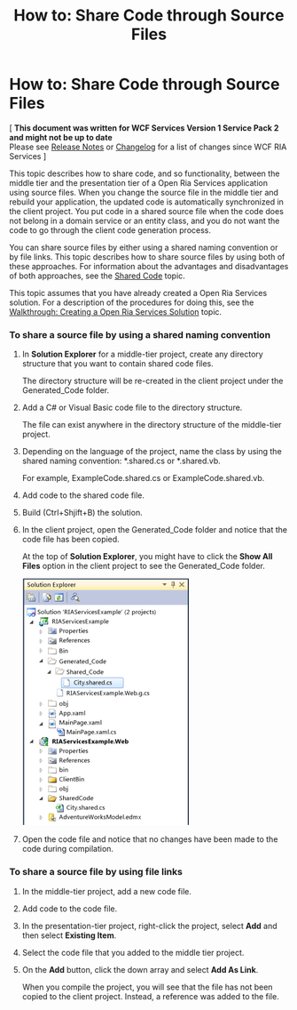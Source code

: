 ﻿---
title: 'How to: Share Code through Source Files'
TOCTitle: 'How to: Share Code through Source Files'
ms:assetid: cf5b59e8-a69c-4bdb-92f5-e1683cb14955
ms:mtpsurl: https://msdn.microsoft.com/en-us/library/Ee707369(v=VS.91)
ms:contentKeyID: 27195677
ms.date: 08/19/2013
mtps_version: v=VS.91
---

# How to: Share Code through Source Files

\[ **This document was written for WCF Services Version 1 Service Pack 2 and might not be up to date** <br />
Please see [Release Notes](https://github.com/OpenRIAServices/OpenRiaServices/releases) or [Changelog](https://github.com/OpenRIAServices/OpenRiaServices/blob/main/Changelog.md) for a list of changes since WCF RIA Services \]

This topic describes how to share code, and so functionality, between the middle tier and the presentation tier of a Open Ria Services application using source files. When you change the source file in the middle tier and rebuild your application, the updated code is automatically synchronized in the client project. You put code in a shared source file when the code does not belong in a domain service or an entity class, and you do not want the code to go through the client code generation process.

You can share source files by either using a shared naming convention or by file links. This topic describes how to share source files by using both of these approaches. For information about the advantages and disadvantages of both approaches, see the [Shared Code](ee707371.md) topic.

This topic assumes that you have already created a Open Ria Services solution. For a description of the procedures for doing this, see the [Walkthrough: Creating a Open Ria Services Solution](ee707376.md) topic.

### To share a source file by using a shared naming convention

1.  In **Solution Explorer** for a middle-tier project, create any directory structure that you want to contain shared code files.
    
    The directory structure will be re-created in the client project under the Generated\_Code folder.

2.  Add a C\# or Visual Basic code file to the directory structure.
    
    The file can exist anywhere in the directory structure of the middle-tier project.

3.  Depending on the language of the project, name the class by using the shared naming convention: \*.shared.cs or \*.shared.vb.
    
    For example, ExampleCode.shared.cs or ExampleCode.shared.vb.

4.  Add code to the shared code file.

5.  Build (Ctrl+Shjift+B) the solution.

6.  In the client project, open the Generated\_Code folder and notice that the code file has been copied.
    
    At the top of **Solution Explorer**, you might have to click the **Show All Files** option in the client project to see the Generated\_Code folder.
    
    ![RIA\_SharedCodeFile](.gitbook/assets/Ee707369.RIA_SharedCodeFile.png "RIA_SharedCodeFile")

7.  Open the code file and notice that no changes have been made to the code during compilation.

### To share a source file by using file links

1.  In the middle-tier project, add a new code file.

2.  Add code to the code file.

3.  In the presentation-tier project, right-click the project, select **Add** and then select **Existing Item**.

4.  Select the code file that you added to the middle tier project.

5.  On the **Add** button, click the down array and select **Add As Link**.
    
    When you compile the project, you will see that the file has not been copied to the client project. Instead, a reference was added to the file.

